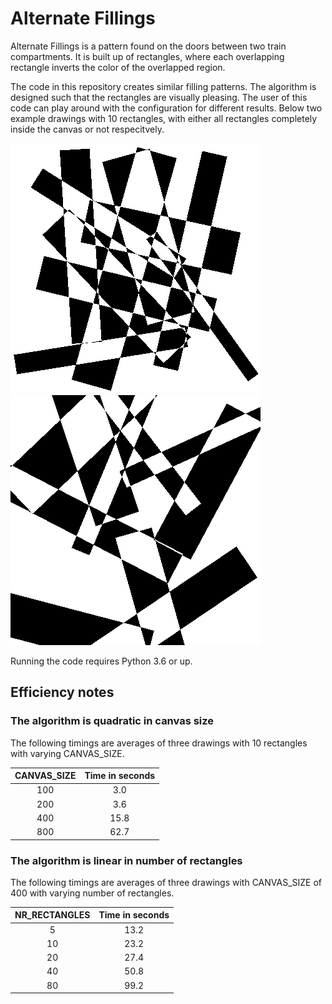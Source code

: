 # Alternate Fillings
Alternate Fillings is a pattern found on the doors between two train compartments. It is built up of rectangles, where each overlapping rectangle inverts the color of the overlapped region. 

The code in this repository creates similar filling patterns. The algorithm is designed such that the rectangles are visually pleasing. The user of this code can play around with the configuration for different results. Below two example drawings with 10 rectangles, with either all rectangles completely inside the canvas or not respecitvely.

![Alternate Filling 01](readme_data/alternate_filling_01.png)
![Alternate Filling 02](readme_data/alternate_filling_02.png)

Running the code requires Python 3.6 or up.

## Efficiency notes

### The algorithm is quadratic in canvas size

The following timings are averages of three drawings with 10 rectangles with varying CANVAS_SIZE.

| CANVAS_SIZE | Time in seconds |
|:-----------:|:---------------:|
|     100     |        3.0      |
|     200     |        3.6      |
|     400     |       15.8      |
|     800     |       62.7      |

### The algorithm is linear in number of rectangles

The following timings are averages of three drawings with CANVAS_SIZE of 400 with varying number of rectangles.

| NR_RECTANGLES | Time in seconds |
|:-------------:|:---------------:|
|       5       |       13.2      |
|       10      |       23.2      |
|       20      |       27.4      |
|       40      |       50.8      |
|       80      |       99.2      |